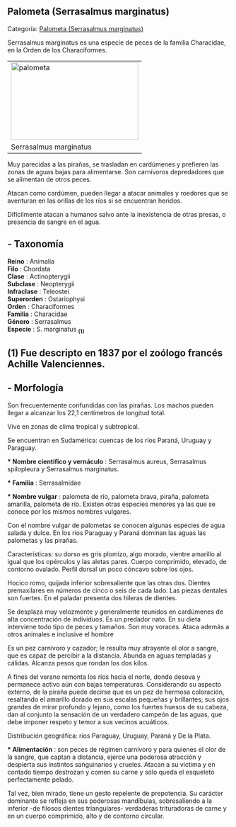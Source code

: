 ## Palometa (Serrasalmus marginatus)

Categoría: [Palometa (Serrasalmus marginatus)](http://descubrircorrientes.com.ar/2012/index.php/3306-geografia/7-zoogeografia/peces/palometa-serrasalmus-marginatus)

Serrasalmus marginatus es una especie de peces de la familia Characidae, en la Orden de los Characiformes.

<table><tbody><tr><td><img src="http://descubrircorrientes.com.ar/2012/index.php/3306-geografia/7-zoogeografia/peces/images/fotos_de_geografia/palometa.jpg" width="288" height="175" alt="palometa"></td></tr><tr><td><span><span><span>Serrasalmus marginatus</span></span></span></td></tr></tbody></table>

Muy parecidas a las pirañas, se trasladan en cardúmenes y prefieren las zonas de aguas bajas para alimentarse. Son carnívoros depredadores que se alimentan de otros peces.

Atacan como cardúmen, pueden llegar a atacar animales y roedores que se aventuran en las orillas de los ríos si se encuentran heridos.

Difícilmente atacan a humanos salvo ante la inexistencia de otras presas, o presencia de sangre en el agua.

## **\- Taxonomía**

**Reino** : Animalia  
**Filo** : Chordata  
**Clase** : Actinopterygii  
**Subclase** : Neopterygii  
**Infraclase** : Teleostei  
**Superorden** : Ostariophysi  
**Orden** : Characiformes  
**Familia** : Characidae  
**Género** : Serrasalmus  
**Especie** : S. marginatus <sub><strong><span><span> (1)</span></span></strong></sub>

## **(1)** Fue descripto en 1837 por el zoólogo francés Achille Valenciennes.

## **\- Morfología**

Son frecuentemente confundidas con las pirañas. Los machos pueden llegar a alcanzar los 22,1 centímetros de longitud total.

Vive en zonas de clima tropical y subtropical.

Se encuentran en Sudamérica: cuencas de los ríos Paraná, Uruguay y Paraguay.

**\* Nombre científico y vernáculo** : Serrasalmus aureus, Serrasalmus spilopleura y Serrasalmus marginatus.

**\* Familia** : Serrasalmidae

**\* Nombre vulgar** : palometa de río, palometa brava, piraña, palometa amarilla, palometa de río. Existen otras especies menores ya las que se conoce por los mismos nombres vulgares.

Con el nombre vulgar de palometas se conocen algunas especies de agua salada y dulce. En los ríos Paraguay y Paraná dominan las aguas las palometas y las pirañas.

Características: su dorso es gris plomizo, algo morado, vientre amarillo al igual que los opérculos y las aletas pares. Cuerpo comprimido, elevado, de contorno ovalado. Perfil dorsal un poco cóncavo sobre los ojos.

Hocico romo, quijada inferior sobresaliente que las otras dos. Dientes premaxilares en números de cinco o seis de cada lado. Las piezas dentales son fuertes. En el paladar presenta dos hileras de dientes.

Se desplaza muy velozmente y generalmente reunidos en cardúmenes de alta concentración de individuos. Es un predador nato. En su dieta interviene todo tipo de peces y tamaños. Son muy voraces. Ataca además a otros animales e inclusive el hombre

Es un pez carnívoro y cazador; le resulta muy atrayente el olor a sangre, que es capaz de percibir a la distancia. Abunda en aguas templadas y cálidas. Alcanza pesos que rondan los dos kilos.

A fines del verano remonta los ríos hacia el norte, donde desova y permanece activo aún con bajas temperaturas. Considerando su aspecto externo, de la piraña puede decirse que es un pez de hermosa coloración, resaltando el amarillo dorado en sus escalas pequeñas y brillantes; sus ojos grandes de mirar profundo y lejano, como los fuertes huesos de su cabeza, dan al conjunto la sensación de un verdadero campeón de las aguas, que debe imponer respeto y temor a sus vecinos acuáticos.

Distribución geográfica: ríos Paraguay, Uruguay, Paraná y De la Plata.

**\* Alimentación** : son peces de régimen carnívoro y para quienes el olor de la sangre, que captan a distancia, ejerce una poderosa atracción y despierta sus instintos sanguinarios y crueles. Atacan a su víctima y en contado tiempo destrozan y comen su carne y sólo queda el esqueleto perfectamente pelado.

Tal vez, bien mirado, tiene un gesto repelente de prepotencia. Su carácter dominante se refleja en sus poderosas mandíbulas, sobresaliendo a la inferior -de filosos dientes triangulares- verdaderas trituradoras de carne y en un cuerpo comprimido, alto y de contorno circular.